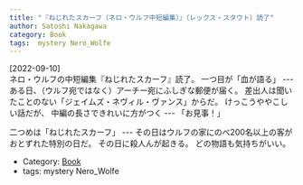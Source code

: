 ```yaml
---
title: "『ねじれたスカーフ（ネロ・ウルフ中短編集）』（レックス・スタウト）読了"
author: Satoshi Nakagawa
category: Book
tags:  mystery Nero_Wolfe
---
```


[2022-09-10]  
 ネロ・ウルフの中短編集『ねじれたスカーフ』読了。
一つ目が「血が語る」 ---
ある日、（ウルフ宛ではなく）アーチー宛にふしぎな郵便が届く。
差出人は聞いたことのない「ジェイムズ・ネヴィル・ヴァンス」からだ。
けっこうややこしい話だが、
中編の長さできれいに方がつく --- 「お見事！」

 二つめは「ねじれたスカーフ」 ---
その日はウルフの家にのべ200名以上の客がおとずれた特別の日だ。
その日に殺人んが起きる。
どの物語も気持ちがいい。

- Category: [Book](/categories.html#Book)
- tags:  mystery Nero_Wolfe
